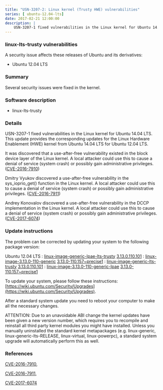 ```yaml
---
title: "USN-3207-2: Linux kernel (Trusty HWE) vulnerabilities"
series: [ ubuntu-12.04-lts]
date: 2017-02-21 12:00:00
description: |
    USN-3207-1 fixed vulnerabilities in the Linux kernel for Ubuntu 14.04 LTS. This update provides the corresponding updates for the Linux Hardware Enablement (HWE) kernel from Ubuntu 14.04 LTS for Ubuntu 12.04 LTS.
--- 
```

 
### linux-lts-trusty vulnerabilities

A security issue affects these releases of Ubuntu and its derivatives:

* Ubuntu 12.04 LTS

### Summary

Several security issues were fixed in the kernel. 

### Software description

* linux-lts-trusty 

### Details

USN-3207-1 fixed vulnerabilities in the Linux kernel for Ubuntu 14.04 LTS. This update provides the corresponding updates for the Linux Hardware Enablement (HWE) kernel from Ubuntu 14.04 LTS for Ubuntu 12.04 LTS.

It was discovered that a use-after-free vulnerability existed in the block device layer of the Linux kernel. A local attacker could use this to cause a denial of service (system crash) or possibly gain administrative privileges. ([CVE-2016-7910](http://people.ubuntu.com/~ubuntu-security/cve/CVE-2016-7910))

Dmitry Vyukov discovered a use-after-free vulnerability in the sys_ioprio_get() function in the Linux kernel. A local attacker could use this to cause a denial of service (system crash) or possibly gain administrative privileges. ([CVE-2016-7911](http://people.ubuntu.com/~ubuntu-security/cve/CVE-2016-7911))

Andrey Konovalov discovered a use-after-free vulnerability in the DCCP implementation in the Linux kernel. A local attacker could use this to cause a denial of service (system crash) or possibly gain administrative privileges. ([CVE-2017-6074](http://people.ubuntu.com/~ubuntu-security/cve/CVE-2017-6074)) 

### Update instructions

The problem can be corrected by updating your system to the following package version:

Ubuntu 12.04 LTS
 : [linux-image-generic-lpae-lts-trusty](https://launchpad.net/ubuntu/+source/linux-lts-trusty) <span> [3.13.0.110.101](https://launchpad.net/ubuntu/+source/linux-lts-trusty/3.13.0-110.157~precise1) </span> 
 : [linux-image-3.13.0-110-generic](https://launchpad.net/ubuntu/+source/linux-lts-trusty) <span> [3.13.0-110.157~precise1](https://launchpad.net/ubuntu/+source/linux-lts-trusty/3.13.0-110.157~precise1) </span> 
 : [linux-image-generic-lts-trusty](https://launchpad.net/ubuntu/+source/linux-lts-trusty) <span> [3.13.0.110.101](https://launchpad.net/ubuntu/+source/linux-lts-trusty/3.13.0-110.157~precise1) </span> 
 : [linux-image-3.13.0-110-generic-lpae](https://launchpad.net/ubuntu/+source/linux-lts-trusty) <span> [3.13.0-110.157~precise1](https://launchpad.net/ubuntu/+source/linux-lts-trusty/3.13.0-110.157~precise1) </span> 

To update your system, please follow these instructions: [https://wiki.ubuntu.com/Security/Upgrades](https://wiki.ubuntu.com/Security/Upgrades).

After a standard system update you need to reboot your computer to make all the necessary changes.

ATTENTION: Due to an unavoidable ABI change the kernel updates have been given a new version number, which requires you to recompile and reinstall all third party kernel modules you might have installed. Unless you manually uninstalled the standard kernel metapackages (e.g. linux-generic, linux-generic-lts-RELEASE, linux-virtual, linux-powerpc), a standard system upgrade will automatically perform this as well. 

### References

 [CVE-2016-7910](http://people.ubuntu.com/~ubuntu-security/cve/CVE-2016-7910), 

 [CVE-2016-7911](http://people.ubuntu.com/~ubuntu-security/cve/CVE-2016-7911), 

 [CVE-2017-6074](http://people.ubuntu.com/~ubuntu-security/cve/CVE-2017-6074)
 
